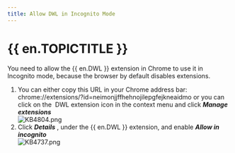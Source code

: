 ```yaml
---
title: Allow DWL in Incognito Mode
---
```

# {{ en.TOPICTITLE }}
You need to allow the {{ en.DWL }} extension in Chrome to use it in Incognito mode, because the browser by default disables extensions.
1. You can either copy this URL in your Chrome address bar: chrome://extensions/?id=neimonjjffhehnojilepgfejkneaidmo or you can click on the &#160;DWL extension icon in the context menu and click ***Manage extensions***  
![KB4804.png](/img/en/kb/KB4804.png)
1. Click ***Details*** , under the {{ en.DWL }} extension, and enable ***Allow in incognito***  
![KB4737.png](/img/en/kb/KB4737.png)
